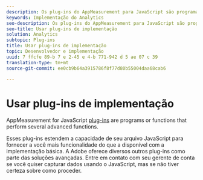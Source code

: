 ```yaml
---
description: Os plug-ins do AppMeasurement para JavaScript são programas ou funções que executam várias funções avançadas.
keywords: Implementação do Analytics
seo-description: Os plug-ins do AppMeasurement para JavaScript são programas ou funções que executam várias funções avançadas.
seo-title: Usar plug-ins de implementação
solution: Analytics
subtopic: Plug-ins
title: Usar plug-ins de implementação
topic: Desenvolvedor e implementação
uuid: 7 ffcfe 89-b 7 e 2-45 e 4-b 771-942 d 5 ae 07 c 39
translation-type: tm+mt
source-git-commit: ee0cb9b64a3915786f8f77d80b55004daa68cab6

---
```



# Usar plug-ins de implementação

AppMeasurement for JavaScript [plug-ins](/help/implement/js-implementation/c-appmeasurement-js/plugins-support.md) are programs or functions that perform several advanced functions.

Esses plug-ins estendem a capacidade de seu arquivo JavaScript para fornecer a você mais funcionalidade do que a disponível com a implementação básica. A Adobe oferece diversos outros plug-ins como parte das soluções avançadas. Entre em contato com seu gerente de conta se você quiser capturar dados usando o JavaScript, mas se não tiver certeza sobre como proceder.

